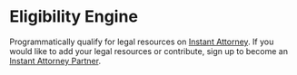 # Eligibility Engine 

Programmatically qualify for legal resources on [Instant Attorney](https://myinstantattorney.com).
If you would like to add your legal resources or contribute,
sign up to become an [Instant Attorney Partner](https://myinstantattorney.com/partner).

